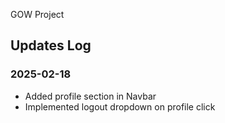 ﻿GOW Project
## Updates Log  

### 2025-02-18  
- Added profile section in Navbar  
- Implemented logout dropdown on profile click
